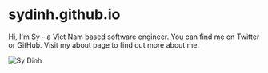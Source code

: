 # sydinh.github.io
Hi, I'm Sy - a Viet Nam based software engineer. You can find me on Twitter or GitHub. Visit my about page to find out more about me.

![Sy Dinh](https://avatars2.githubusercontent.com/u/25724537?v=4&s=400)
